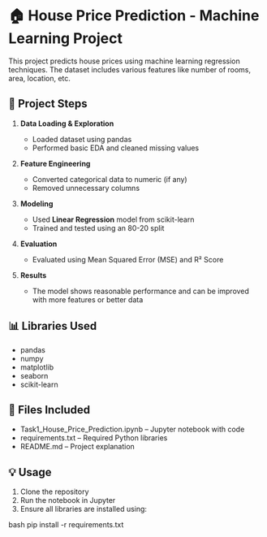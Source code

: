 # 🏠 House Price Prediction - Machine Learning Project

This project predicts house prices using machine learning regression techniques. The dataset includes various features like number of rooms, area, location, etc.

## 📌 Project Steps

1. **Data Loading & Exploration**  
   - Loaded dataset using pandas  
   - Performed basic EDA and cleaned missing values

2. **Feature Engineering**  
   - Converted categorical data to numeric (if any)
   - Removed unnecessary columns

3. **Modeling**  
   - Used **Linear Regression** model from scikit-learn  
   - Trained and tested using an 80-20 split

4. **Evaluation**  
   - Evaluated using Mean Squared Error (MSE) and R² Score

5. **Results**  
   - The model shows reasonable performance and can be improved with more features or better data

## 📊 Libraries Used

- pandas
- numpy
- matplotlib
- seaborn
- scikit-learn

## 📁 Files Included

- Task1_House_Price_Prediction.ipynb – Jupyter notebook with code
- requirements.txt – Required Python libraries
- README.md – Project explanation

## 💡 Usage

1. Clone the repository  
2. Run the notebook in Jupyter  
3. Ensure all libraries are installed using:

bash
pip install -r requirements.txt
